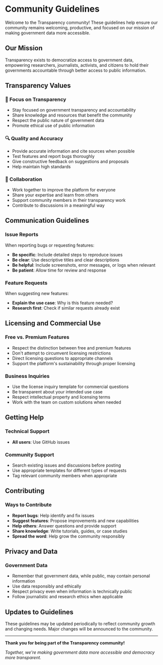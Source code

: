 # Community Guidelines

Welcome to the Transparency community! These guidelines help ensure our community remains welcoming, productive, and focused on our mission of making government data more accessible.

## Our Mission

Transparency exists to democratize access to government data, empowering researchers, journalists, activists, and citizens to hold their governments accountable through better access to public information.

## Transparency Values

### 🎯 Focus on Transparency
- Stay focused on government transparency and accountability
- Share knowledge and resources that benefit the community
- Respect the public nature of government data
- Promote ethical use of public information

### 🔍 Quality and Accuracy
- Provide accurate information and cite sources when possible
- Test features and report bugs thoroughly
- Give constructive feedback on suggestions and proposals
- Help maintain high standards

### 🚀 Collaboration
- Work together to improve the platform for everyone
- Share your expertise and learn from others
- Support community members in their transparency work
- Contribute to discussions in a meaningful way

## Communication Guidelines

### Issue Reports
When reporting bugs or requesting features:
- **Be specific**: Include detailed steps to reproduce issues
- **Be clear**: Use descriptive titles and clear descriptions
- **Be helpful**: Include screenshots, error messages, or logs when relevant
- **Be patient**: Allow time for review and response

### Feature Requests
When suggesting new features:
- **Explain the use case**: Why is this feature needed?
- **Research first**: Check if similar requests already exist

## Licensing and Commercial Use

### Free vs. Premium Features
- Respect the distinction between free and premium features
- Don't attempt to circumvent licensing restrictions
- Direct licensing questions to appropriate channels
- Support the platform's sustainability through proper licensing

### Business Inquiries
- Use the license inquiry template for commercial questions
- Be transparent about your intended use case
- Respect intellectual property and licensing terms
- Work with the team on custom solutions when needed

## Getting Help

### Technical Support
- **All users**: Use GitHub issues

### Community Support
- Search existing issues and discussions before posting
- Use appropriate templates for different types of requests
- Tag relevant community members when appropriate

## Contributing

### Ways to Contribute
- **Report bugs**: Help identify and fix issues
- **Suggest features**: Propose improvements and new capabilities
- **Help others**: Answer questions and provide support
- **Share knowledge**: Write tutorials, guides, or case studies
- **Spread the word**: Help grow the community responsibly

## Privacy and Data

### Government Data
- Remember that government data, while public, may contain personal information
- Use data responsibly and ethically
- Respect privacy even when information is technically public
- Follow journalistic and research ethics when applicable

## Updates to Guidelines

These guidelines may be updated periodically to reflect community growth and changing needs. Major changes will be announced to the community.


---

**Thank you for being part of the Transparency community!**

*Together, we're making government data more accessible and democracy more transparent.* 